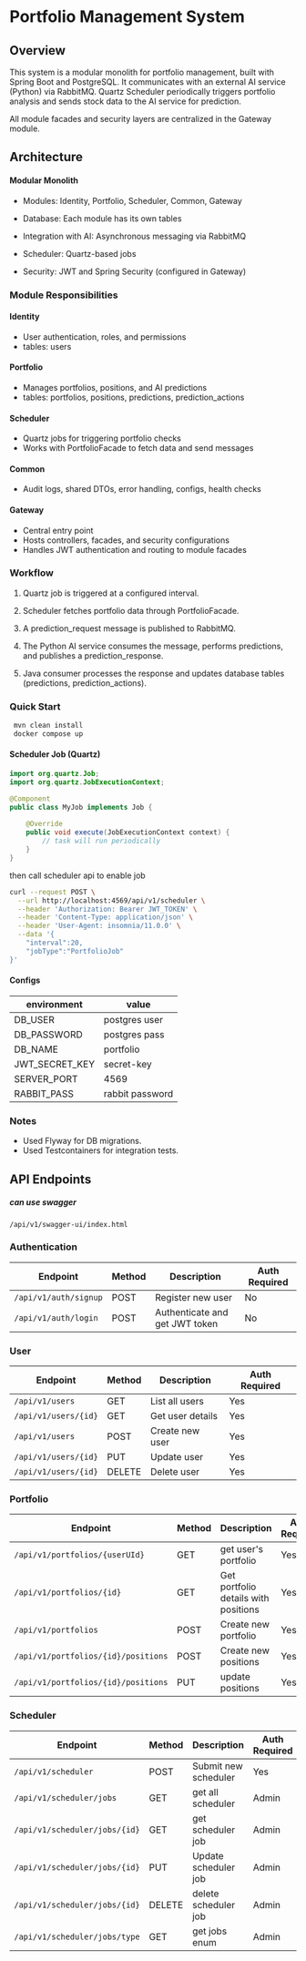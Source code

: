 # Portfolio Management System

## Overview
This system is a modular monolith for portfolio management, built with Spring Boot and PostgreSQL. It communicates with an external AI service (Python) via RabbitMQ. Quartz Scheduler periodically triggers portfolio analysis and sends stock data to the AI service for prediction.

All module facades and security layers are centralized in the Gateway module.

## Architecture
#### Modular Monolith

- Modules: Identity, Portfolio, Scheduler, Common, Gateway

- Database: Each module has its own tables

- Integration with AI: Asynchronous messaging via RabbitMQ

- Scheduler: Quartz-based jobs

- Security: JWT and Spring Security (configured in Gateway)


###  Module Responsibilities
#### Identity

- User authentication, roles, and permissions
- tables: users

#### Portfolio

- Manages portfolios, positions, and AI predictions
- tables: portfolios, positions, predictions, prediction_actions

#### Scheduler

- Quartz jobs for triggering portfolio checks
- Works with PortfolioFacade to fetch data and send messages

#### Common

- Audit logs, shared DTOs, error handling, configs, health checks

#### Gateway

- Central entry point
- Hosts controllers, facades, and security configurations
- Handles JWT authentication and routing to module facades


### Workflow
1. Quartz job is triggered at a configured interval.

2. Scheduler fetches portfolio data through PortfolioFacade.

3. A prediction_request message is published to RabbitMQ.

4. The Python AI service consumes the message, performs predictions, and publishes a prediction_response.

5. Java consumer processes the response and updates database tables (predictions, prediction_actions).

### Quick Start

```bash
 mvn clean install
 docker compose up
```

#### Scheduler Job (Quartz)
```java
import org.quartz.Job;
import org.quartz.JobExecutionContext;

@Component
public class MyJob implements Job {
    
    @Override
    public void execute(JobExecutionContext context) {
        // task will run periodically
    }
}
```

then call scheduler api to enable job

```bash
curl --request POST \
  --url http://localhost:4569/api/v1/scheduler \
  --header 'Authorization: Bearer JWT_TOKEN' \
  --header 'Content-Type: application/json' \
  --header 'User-Agent: insomnia/11.0.0' \
  --data '{
	"interval":20,
	"jobType":"PortfolioJob"
}'

```

#### Configs
| environment | value|
|---|---|
| DB_USER | postgres user |
| DB_PASSWORD | postgres pass |
| DB_NAME | portfolio |
|JWT_SECRET_KEY| secret-key|
|SERVER_PORT| 4569|
|RABBIT_PASS| rabbit password|

### Notes

- Used Flyway for DB migrations.
- Used Testcontainers for integration tests.

## API Endpoints

##### can use swagger
`/api/v1/swagger-ui/index.html`

### Authentication

| Endpoint               | Method | Description                         | Auth Required |
|------------------------|--------|-------------------------------------|---------------|
| `/api/v1/auth/signup`   | POST   | Register new user                   | No            |
| `/api/v1/auth/login`      | POST   | Authenticate and get JWT token      | No            |

### User

| Endpoint               | Method | Description                         | Auth Required |
|------------------------|--------|-------------------------------------|---------------|
| `/api/v1/users`         | GET    | List all users       | Yes           |
| `/api/v1/users/{id}`    | GET    | Get user details         | Yes           |
| `/api/v1/users`         | POST   | Create new user                   | Yes         |
| `/api/v1/users/{id}`    | PUT    | Update user                       | Yes         |
| `/api/v1/users/{id}`    | DELETE | Delete user                       | Yes         |

### Portfolio

| Endpoint               | Method | Description                         | Auth Required |
|------------------------|--------|-------------------------------------|---------------|
| `/api/v1/portfolios/{userUId}`         | GET    | get user's portfolio                    | Yes           |
| `/api/v1/portfolios/{id}`    | GET    | Get portfolio details with positions        | Yes           |
| `/api/v1/portfolios`         | POST   | Create new portfolio                   | Yes           |
| `/api/v1/portfolios/{id}/positions`         | POST   | Create new positions                   | Yes           |
| `/api/v1/portfolios/{id}/positions`         | PUT   | update positions                   | Yes           |

### Scheduler

| Endpoint               | Method | Description                         | Auth Required |
|------------------------|--------|-------------------------------------|---------------|
| `/api/v1/scheduler`            | POST   | Submit new scheduler                      | Yes        |
| `/api/v1/scheduler/jobs`| GET    | get all scheduler                   | Admin         |
| `/api/v1/scheduler/jobs/{id}`| GET    | get scheduler         job          | Admin         |
| `/api/v1/scheduler/jobs/{id}`| PUT    | Update scheduler   job                | Admin         |
| `/api/v1/scheduler/jobs/{id}`| DELETE    | delete scheduler   job                | Admin         |
| `/api/v1/scheduler/jobs/type`| GET    | get  jobs  enum               | Admin         |
